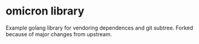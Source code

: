 omicron library
===============

Example golang library for vendoring dependences and git subtree.  Forked because of major changes from upstream.
